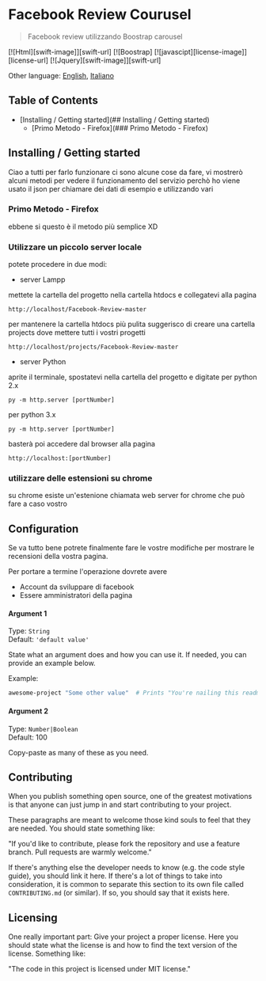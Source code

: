 
# Facebook Review Courusel
> Facebook review utilizzando Boostrap carousel

[![Html][swift-image]][swift-url]
[![Boostrap]
[![javascipt][license-image]][license-url]
[![Jquery][swift-image]][swift-url]

Other language: [English](readme.md), [Italiano](readme.it.md)

## Table of Contents
- [Installing / Getting started](## Installing / Getting started)
    - [Primo Metodo - Firefox](### Primo Metodo - Firefox)

## Installing / Getting started

Ciao a tutti per farlo funzionare ci sono alcune cose da fare, vi mostrerò alcuni metodi per vedere il funzionamento del servizio perchò ho viene usato il json per chiamare dei dati di esempio e utilizzando vari 

### Primo Metodo - Firefox

ebbene si questo è il metodo più semplice XD

### Utilizzare un piccolo server locale

potete procedere in due modi:

* server Lampp

mettete la cartella del progetto nella cartella htdocs e collegatevi alla pagina

```
http://localhost/Facebook-Review-master
```

per mantenere la cartella htdocs più pulita suggerisco di creare una cartella projects dove mettere tutti i vostri progetti

```
http://localhost/projects/Facebook-Review-master
```

* server Python 

aprite il terminale, spostatevi nella cartella del progetto e digitate per python 2.x

```code-block
py -m http.server [portNumber]
```
per python 3.x

```code-block
py -m http.server [portNumber]
```
basterà poi accedere dal browser alla pagina

```code-block
http://localhost:[portNumber]
```
### utilizzare delle estensioni su chrome

su chrome esiste un'estenione chiamata web server for chrome che può fare a caso vostro


## Configuration

Se va tutto bene potrete finalmente fare le vostre modifiche per mostrare le recensioni della vostra pagina.

Per portare a termine l'operazione dovrete avere

* Account da sviluppare di facebook 
* Essere amministratori della pagina

#### Argument 1
Type: `String`  
Default: `'default value'`

State what an argument does and how you can use it. If needed, you can provide
an example below.

Example:
```bash
awesome-project "Some other value"  # Prints "You're nailing this readme!"
```

#### Argument 2
Type: `Number|Boolean`  
Default: 100

Copy-paste as many of these as you need.

## Contributing

When you publish something open source, one of the greatest motivations is that
anyone can just jump in and start contributing to your project.

These paragraphs are meant to welcome those kind souls to feel that they are
needed. You should state something like:

"If you'd like to contribute, please fork the repository and use a feature
branch. Pull requests are warmly welcome."

If there's anything else the developer needs to know (e.g. the code style
guide), you should link it here. If there's a lot of things to take into
consideration, it is common to separate this section to its own file called
`CONTRIBUTING.md` (or similar). If so, you should say that it exists here.

## Licensing

One really important part: Give your project a proper license. Here you should
state what the license is and how to find the text version of the license.
Something like:

"The code in this project is licensed under MIT license."
